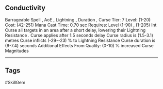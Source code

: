 ## Conductivity
Barrageable
Spell , AoE , Lightning , Duration , Curse
Tier: 7
Level: (1-20)
Cost: (42-251) Mana
Cast Time: 0.70 sec
Requires: Level (1-90) , (1-205) Int
Curse all targets in an area after a short delay, lowering their Lightning Resistance .
Curse applies after 1.5 seconds delay
Curse radius is (1.5-3.1) metres
Curse inflicts (-29--23) % to Lightning Resistance
Curse duration is (6-7.4) seconds
Additional Effects From Quality:
(0-10) % increased Curse Magnitudes

---
## Tags
#SkillGem
